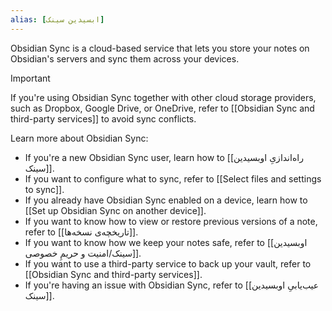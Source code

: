 ```yaml
---
alias: [ابسیدین سینک]
---
```


Obsidian Sync is a cloud-based service that lets you store your notes on Obsidian's servers and sync them across your devices.

> [!important]
> If you're using Obsidian Sync together with other cloud storage providers, such as Dropbox, Google Drive, or OneDrive, refer to [[Obsidian Sync and third-party services]] to avoid sync conflicts.

Learn more about Obsidian Sync:

- If you're a new Obsidian Sync user, learn how to [[راه‌اندازیِ اوبسیدین سینک]].
- If you want to configure what to sync, refer to [[Select files and settings to sync]].
- If you already have Obsidian Sync enabled on a device, learn how to [[Set up Obsidian Sync on another device]].
- If you want to know how to view or restore previous versions of a note, refer to [[تاریخچه‌ی نسخه‌ها]].
- If you want to know how we keep your notes safe, refer to [[اوبسیدین سینک/امنیت و حریمِ خصوصی]].
- If you want to use a third-party service to back up your vault, refer to [[Obsidian Sync and third-party services]].
- If you're having an issue with Obsidian Sync, refer to [[عیب‌یابیِ اوبسیدین سینک]].
